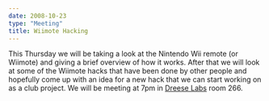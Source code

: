 ```yaml
---
date: 2008-10-23
type: "Meeting"
title: Wiimote Hacking
---
```

This Thursday we will be taking a look at the Nintendo Wii remote (or Wiimote)
and giving a brief overview of how it works. After that we will look at some of
the Wiimote hacks that have been done by other people and hopefully come up with
an idea for a new hack that we can start working on as a club project. We will
be meeting at 7pm in [Dreese Labs](http://www.osu.edu/map/building.php?building=279) room 266.
